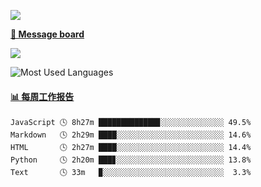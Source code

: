 [![](https://count.getloli.com/get/@SmaIIstars.github.readme)](https://count.getloli.com/)


[**💬 Message board**](https://chat.getloli.com/room/@SmaIIstars.github)

[![](https://chat.getloli.com/room/@SmaIIstars.github/svg?width=600&height=100&limit=20&theme=light&fontSize=14)](https://chat.getloli.com/room/@SmaIIstars.github)


![Most Used Languages](https://github-readme-stats.vercel.app/api/top-langs/?username=SmaIIstars&theme=dark&layout=compact)

<!-- waka-box start -->
#### <a href="https://gist.github.com/7bedf98e5eb1c9dafa176cc06c2428a5" target="_blank">📊 每周工作报告</a>
```text
JavaScript 🕓 8h27m █████████████▊░░░░░░░░░░░░░░ 49.5%
Markdown   🕓 2h29m ████░░░░░░░░░░░░░░░░░░░░░░░░ 14.6%
HTML       🕓 2h27m ████░░░░░░░░░░░░░░░░░░░░░░░░ 14.4%
Python     🕓 2h20m ███▊░░░░░░░░░░░░░░░░░░░░░░░░ 13.8%
Text       🕓 33m   ▉░░░░░░░░░░░░░░░░░░░░░░░░░░░  3.3%
```
<!-- Powered by https://github.com/journey-ad/waka-box-go . -->
<!-- waka-box end -->
